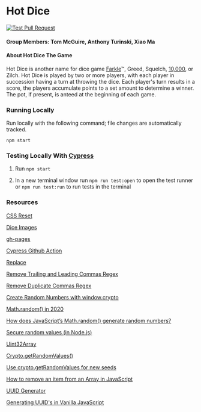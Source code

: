 # Hot Dice
[![Test Pull Request](https://github.com/hot-dice/hotdice/actions/workflows/test.yml/badge.svg)](https://github.com/hot-dice/hotdice/actions/workflows/test.yml)
#### Group Members: Tom McGuire, Anthony Turinski, Xiao Ma

#### About Hot Dice The Game

Hot Dice is another name for dice game [Farkle](https://en.wikipedia.org/wiki/Farkle "Farkle Wikipedia")&trade;, Greed, Squelch, [10,000](https://en.wikipedia.org/wiki/Dice_10000 "10,000"), or Zilch. Hot Dice is played by two or more players, with each player in succession having a turn at throwing the dice. Each player's turn results in a score, the players accumulate points to a set amount to determine a winner. The pot, if present, is anteed at the beginning of each game.

### Running Locally

Run locally with the following command; file changes are automatically tracked.

`npm start`

### Testing Locally With [Cypress](https://docs.cypress.io/guides/overview/why-cypress.html#In-a-nutshell "Cypress Documentation")

1. Run `npm start`

2. In a new terminal window run `npm run test:open` to open the test runner or `npm run test:run` to run tests in the terminal

### Resources

[CSS Reset](https://meyerweb.com/eric/tools/css/reset/ "CSS Reset")

[Dice Images](https://1dollarshop.itch.io/dice-dice-dice "Dice Image Source")

[gh-pages](https://www.npmjs.com/package/gh-pages "deploy to gh-pages")

[Cypress Github Action](https://github.com/cypress-io/github-action "Cypress GitHub Action")

[Replace](https://stackoverflow.com/questions/40318677/string-replace-on-a-loop#comment67893599_40318677)

[Remove Trailing and Leading Commas Regex](https://stackoverflow.com/questions/40318677/string-replace-on-a-loop#comment67893599_40318677)

[Remove Duplicate Commas Regex](https://stackoverflow.com/a/42915166)

[Create Random Numbers with window.crypto](https://stackoverflow.com/a/42321673/7967484)

[Math.random() in 2020](https://stackoverflow.com/a/64520554/7967484)

[How does JavaScript’s Math.random() generate random numbers?](https://hackernoon.com/how-does-javascripts-math-random-generate-random-numbers-ef0de6a20131)

[Secure random values (in Node.js)](https://gist.github.com/joepie91/7105003c3b26e65efcea63f3db82dfba)

[Uint32Array](https://developer.mozilla.org/en-US/docs/Web/JavaScript/Reference/Global_Objects/Uint32Array)

[Crypto.getRandomValues()](https://developer.mozilla.org/en-US/docs/Web/API/Crypto/getRandomValues)

[Use crypto.getRandomValues for new seeds](https://github.com/chancejs/chancejs/issues/232#issuecomment-182500222)

[How to remove an item from an Array in JavaScript](https://flaviocopes.com/how-to-remove-item-from-array/)

[UUID Generator](https://gist.github.com/jed/982883)

[Generating UUID's in Vanilla JavaScript](https://stackoverflow.com/a/2117523/7967484)